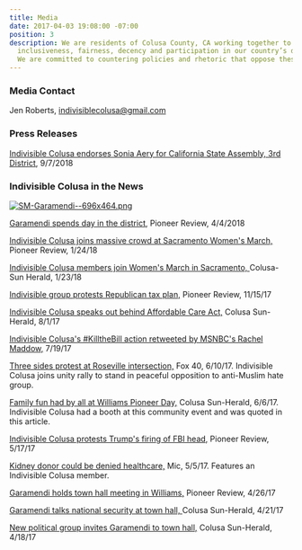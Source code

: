 ```yaml
---
title: Media
date: 2017-04-03 19:08:00 -07:00
position: 3
description: We are residents of Colusa County, CA working together to advocate for
  inclusiveness, fairness, decency and participation in our country’s democratic processes.
  We are committed to countering policies and rhetoric that oppose these values.
---
```


### Media Contact
Jen Roberts, [indivisiblecolusa@gmail.com](mailto:indivisiblecolusa@gmail.com)

### Press Releases

[Indivisible Colusa endorses Sonia Aery for California State Assembly, 3rd District](https://drive.google.com/open?id=1w550IRm0oUKPCt8EyrZIdTRudYt8XGTF), 9/7/2018
 

### Indivisible Colusa in the News

[![SM-Garamendi--696x464.png](/uploads/SM-Garamendi--696x464.png)](http://williamspioneer.com/article/86193)

[Garamendi spends day in the district](http://williamspioneer.com/article/86193), Pioneer Review, 4/4/2018

[Indivisible Colusa joins massive crowd at Sacramento Women's March,](http://williamspioneer.com/article/85232) Pioneer Review, 1/24/18
 
[Indivisible Colusa members join Women's March in Sacramento, ](http://www.appeal-democrat.com/colusa_sun_herald/news/indivisible-colusa-members-join-women-s-march-in-sacramento/article_c0f1d440-00d0-11e8-a2e8-cbd515fe69d9.html)Colusa-Sun Herald, 1/23/18 

[Indivisible group protests Republican tax plan,](http://williamspioneer.com/article/83848) Pioneer Review, 11/15/17

[Indivisible Colusa speaks out behind Affordable Care Act,](http://www.appeal-democrat.com/colusa_sun_herald/news/indivisible-colusa-speaks-out-behind-affordable-care-act/article_36d6b680-7738-11e7-8f64-0b2e8edc8f81.html) Colusa Sun-Herald, 8/1/17

[Indivisible Colusa's #KilltheBill action retweeted by MSNBC's Rachel Maddow,](https://twitter.com/maddow/status/887777091940429826) 7/19/17

[Three sides protest at Roseville intersection,](http://fox40.com/2017/06/10/march-against-sharia-3-sides-protest-peacefully-at-roseville-intersection/) Fox 40, 6/10/17. Indivisible Colusa joins unity rally to stand in peaceful opposition to anti-Muslim hate group.

[Family fun had by all at Williams Pioneer Day,](http://www.appeal-democrat.com/colusa_sun_herald/news/family-fun-had-by-all-at-williams-pioneer-day/article_07901ee0-4b21-11e7-90b5-d77195c45f75.html) Colusa Sun-Herald, 6/6/17. Indivisible Colusa had a booth at this community event and was quoted in this article.

[Indivisible Colusa protests Trump's firing of FBI head,](http://williamspioneer.com/article/81627) Pioneer Review, 5/17/17

[Kidney donor could be denied healthcare,](https://www.facebook.com/MicMedia/videos/1497155663640552/?pnref=story) Mic, 5/5/17. Features an Indivisible Colusa member.

[Garamendi holds town hall meeting in Williams,](http://williamspioneer.com/article/81896) Pioneer Review, 4/26/17

[Garamendi talks national security at town hall, ](http://www.appeal-democrat.com/colusa_sun_herald/garamendi-talks-national-security-at-town-hall/article_b1df8e94-270e-11e7-a34c-9397f8d26f98.html)Colusa Sun-Herald, 4/21/17

[New political group invites Garamendi to town hall,](http://www.appeal-democrat.com/colusa_sun_herald/news/new-political-group-invites-garamendi-to-town-hall/article_8fde5f7a-24aa-11e7-8d12-bbf74ba4eee9.html) Colusa Sun-Herald, 4/18/17